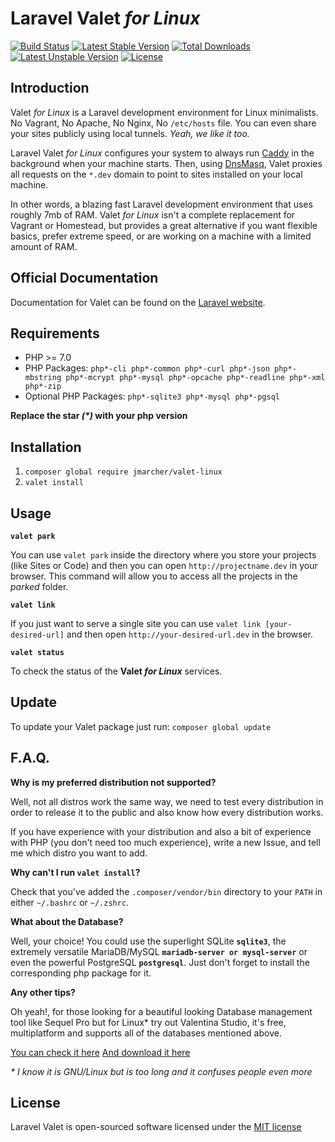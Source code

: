 # Laravel Valet *for Linux*

[![Build Status](https://travis-ci.org/jmarcher/valet-linux.svg?branch=master)](https://travis-ci.org/jmarcher/valet-linux)
[![Latest Stable Version](https://poser.pugx.org/jmarcher/valet-linux/v/stable)](https://packagist.org/packages/jmarcher/valet-linux)
[![Total Downloads](https://poser.pugx.org/jmarcher/valet-linux/downloads)](https://packagist.org/packages/jmarcher/valet-linux)
[![Latest Unstable Version](https://poser.pugx.org/jmarcher/valet-linux/v/unstable)](https://packagist.org/packages/jmarcher/valet-linuxu)
[![License](https://poser.pugx.org/jmarcher/valet-linux/license)](https://packagist.org/packages/jmarcher/valet-linux)

## Introduction

Valet *for Linux* is a Laravel development environment for Linux minimalists. No Vagrant, No Apache, No Nginx, No `/etc/hosts` file. You can even share your sites publicly using local tunnels. _Yeah, we like it too._

Laravel Valet *for Linux* configures your system to always run [Caddy](https://caddyserver.com/) in the background when your machine starts. Then, using [DnsMasq](https://en.wikipedia.org/wiki/Dnsmasq), Valet proxies all requests on the `*.dev` domain to point to sites installed on your local machine.

In other words, a blazing fast Laravel development environment that uses roughly 7mb of RAM. Valet *for Linux* isn't a complete replacement for Vagrant or Homestead, but provides a great alternative if you want flexible basics, prefer extreme speed, or are working on a machine with a limited amount of RAM.

## Official Documentation

Documentation for Valet can be found on the [Laravel website](http://laravel.com/docs/5.2/valet).

## Requirements

 - PHP >= 7.0
 - PHP Packages: `php*-cli php*-common php*-curl php*-json php*-mbstring php*-mcrypt php*-mysql php*-opcache php*-readline php*-xml php*-zip`
 - Optional PHP Packages: `php*-sqlite3 php*-mysql php*-pgsql`

**Replace the star _(*)_ with your php version**

## Installation

1. `composer global require jmarcher/valet-linux`
2. `valet install`

## Usage

**`valet park`**

You can use `valet park` inside the directory where you store your projects (like Sites or Code) and then you can open `http://projectname.dev` in your browser. This command will allow you to access all the projects in the *parked* folder.

**`valet link`**

If you just want to serve a single site you can use `valet link [your-desired-url]` and then open `http://your-desired-url.dev` in the browser.

**`valet status`**

To check the status of the **Valet _for Linux_** services.

## Update

To update your Valet package just run: `composer global update`

## F.A.Q.

**Why is my preferred distribution not supported?**

Well, not all distros work the same way, we need to test every distribution in order to release it to the public and also
know how every distribution works.

If you have experience with your distribution and also a bit of experience with PHP (you don't need too much experience),
write a new Issue, and tell me which distro you want to add.

**Why can't I run `valet install`?**

Check that you've added the `.composer/vendor/bin` directory to your `PATH` in either `~/.bashrc` or `~/.zshrc`.

**What about the Database?**

Well, your choice! You could use the superlight SQLite **`sqlite3`**, the extremely versatile MariaDB/MySQL **`mariadb-server or mysql-server`** or even the powerful PostgreSQL **`postgresql`**. Just don't forget to install the corresponding php package for it.

**Any other tips?**

Oh yeah!, for those looking for a beautiful looking Database management tool like Sequel Pro but for Linux* try out Valentina Studio, it's free, multiplatform and supports all of the databases mentioned above.

[You can check it here](https://www.valentina-db.com/en/valentina-studio-overview)
[And download it here](https://www.valentina-db.com/en/studio/download)

_* I know it is GNU/Linux but is too long and it confuses people even more_

## License

Laravel Valet is open-sourced software licensed under the [MIT license](http://opensource.org/licenses/MIT)
